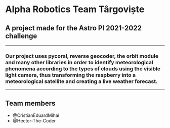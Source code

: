 # Alpha Robotics Team Târgoviște
## A project made for the Astro PI 2021-2022 challenge

---

### Our project uses pycoral, reverse geocoder, the orbit module and many other libraries in order to identify meteorological phenomena according to the types of clouds using the visible light camera, thus transforming the raspberry into a meteorological satellite and creating a live weather forecast.

---

## Team members
- @CristianEduardMihai
- @Hector-The-Coder